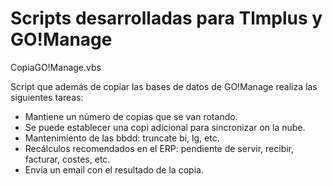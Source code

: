 # Scripts desarrolladas para Tlmplus y GO!Manage

CopiaGO!Manage.vbs
  
  Script que además de copiar las bases de datos de GO!Manage realiza las siguientes tareas:
  - Mantiene un número de copias que se van rotando.
  - Se puede establecer una copi adicional para sincronizar on la nube.
  - Mantenimiento de las bbdd: truncate bi, lg, etc.
  - Recálculos recomendados en el ERP: pendiente de servir, recibir, facturar, costes, etc.
  - Envía un email con el resultado de la copia.

